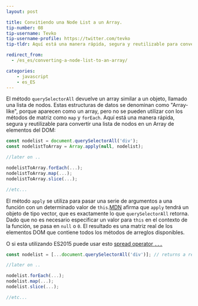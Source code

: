 ```yaml
---
layout: post

title: Convitiendo una Node List a un Array.
tip-number: 08
tip-username: Tevko
tip-username-profile: https://twitter.com/tevko
tip-tldr: Aquí está una manera rápida, segura y reutilizable para convertir una lista de nodos en un Array de elementos del DOM.

redirect_from:
  - /es_es/converting-a-node-list-to-an-array/

categories:
    - javascript
    - es_ES
---
```


El método `querySelectorAll` devuelve un array similar a un objeto, llamado una lista de nodos. Estas estructuras de datos se denominan como "Array-like", porque aparecen como un array, pero no se pueden utilizar con los métodos de matriz como `map` y `forEach`. Aquí está una manera rápida, segura y reutilizable para convertir una lista de nodos en un Array de elementos del DOM:

```javascript
const nodelist = document.querySelectorAll('div');
const nodelistToArray = Array.apply(null, nodelist);

//later on ..

nodelistToArray.forEach(...);
nodelistToArray.map(...);
nodelistToArray.slice(...);

//etc...
```

El método `apply` se utiliza para pasar una serie de argumentos a una función con un determinado valor de `this`.[MDN](https://developer.mozilla.org/en-US/docs/Web/JavaScript/Reference/Global_Objects/Function/apply) afirma que `apply` tendrá un objeto de tipo vector, que es exactamente lo que `querySelectorAll` retorna. Dado que no es necesario especificar un valor para `this` en el contexto de la función, se pasa en `null` o `0`. El resultado es una matriz real de los elementos DOM que contiene todos los métodos de arreglos disponibles.

O si esta utilizando ES2015 puede usar esto [spread operator `...`](https://developer.mozilla.org/en-US/docs/Web/JavaScript/Reference/Operators/Spread_operator)

```js
const nodelist = [...document.querySelectorAll('div')]; // returns a real array

//later on ..

nodelist.forEach(...);
nodelist.map(...);
nodelist.slice(...);

//etc...
```